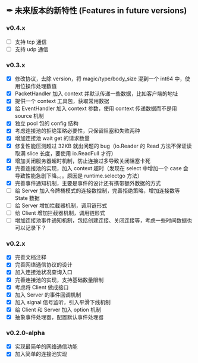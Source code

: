## ✒ 未来版本的新特性 (Features in future versions)

### v0.4.x

* [ ] 支持 tcp 通信
* [ ] 支持 udp 通信

### v0.3.x

* [x] 修改协议，去除 version，将 magic/type/body_size 混到一个 int64 中，使用位操作处理数值
* [x] PacketHandler 加入 context 并默认传递一些数据，比如客户端的地址
* [x] 提供一个 context 工具包，获取常用数据
* [x] 给 EventHandler 加入 context 参数，使用 context 传递数据而不是用 source 机制
* [x] 独立 pool 包的 config 结构
* [x] 考虑连接池的拒绝策略必要性，只保留阻塞和失败两种
* [x] 增加连接池 wait get 的请求数量
* [x] 修复性能压测超过 32KB 就出问题的 bug（io.Reader 的 Read 方法不保证读取满 slice 长度，要使用 io.ReadFull 才行）
* [x] 增加关闭服务器超时机制，防止连接过多导致关闭阻塞卡死
* [x] 完善连接池的实现，加入 context 超时（发现在 select 中增加一个 case 会导致性能急剧下降。。。原因是 runtime.selectgo 方法）
* [x] 完善事件通知机制，主要是事件的设计还有携带额外数据的方式
* [ ] 给 Server 加入令牌桶模式的连接数控制，完善拒绝策略，增加连接数等 State 数据
* [ ] 给 Server 增加拦截器机制，调用链形式
* [ ] 给 Client 增加拦截器机制，调用链形式
* [ ] 增加连接池事件通知机制，包括创建连接、关闭连接等，考虑一些时间数据也可以记录下？

### v0.2.x

* [x] 完善文档注释
* [x] 完善网络通信协议的设计
* [x] 加入连接池状况查询入口
* [x] 完善连接池的实现，支持基础数量限制
* [x] 考虑将 Client 做成接口
* [x] 加入 Server 的事件回调机制
* [x] 加入 signal 信号监听，引入平滑下线机制
* [x] 给 Client 和 Server 加入 option 机制
* [x] 抽象事件处理器，配置默认事件处理器

### v0.2.0-alpha

* [x] 实现最简单的网络通信功能
* [x] 加入简单的连接池实现